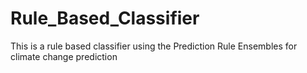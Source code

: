 # Rule_Based_Classifier
This is a rule based classifier using the Prediction Rule Ensembles for climate change prediction 
